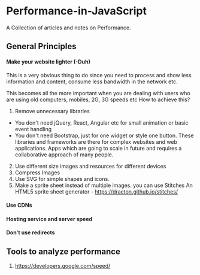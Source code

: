 # Performance-in-JavaScript
A Collection of articles and notes on Performance.

## General Principles
#### Make your website lighter (-Duh)
This is a very obvious thing to do since you need to process and show less information and content, consume less bandwidth in the network etc.

This becomes all the more important when you are dealing with users who are using old computers, mobiles, 2G, 3G speeds etc
How to achieve this?
1. Remove unnecessary libraries
 - You don't need jQuery, React, Angular etc for small animation or basic event handling
 - You don't need Bootstrap, just for one widget or style one button. These libraries and frameworks are there for complex websites and web applications. Apps which are going to scale in future and requires a collaborative approach of many people.

2. Use different size images and resources for different devices
3. Compress Images
4. Use SVG for simple shapes and icons.
5. Make a sprite sheet instead of multiple images.
    you can use Stitches An HTML5 sprite sheet generator - https://draeton.github.io/stitches/

#### Use CDNs

#### Hosting service and server speed

#### Don't use redirects

## Tools to analyze performance

1. https://developers.google.com/speed/
